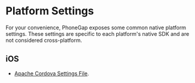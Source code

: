 # Platform Settings

For your convenience, PhoneGap exposes some common native platform settings. These settings are specific to each platform's native SDK and are not considered cross-platform.

## iOS

- [Apache Cordova Settings File](https://github.com/apache/incubator-cordova-ios/blob/master/guides/Cordova%20Settings%20File.md).